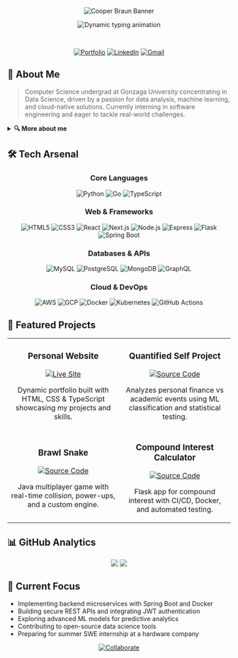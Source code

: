 <div align="center">

  <!-- Banner -->
  <img
    src="https://capsule-render.vercel.app/api?type=waving&color=%231ac2c4,%230071ad&height=250&section=header&text=Cooper%20Braun&fontSize=80&fontColor=ffffff&animation=fontAlignY=35"
    alt="Cooper Braun Banner"
  />

  <!-- Typing animation -->
  <img
    src="https://readme-typing-svg.demolab.com?font=JetBrains+Mono&size=24&duration=3000&pause=1000&color=FFFFFF&background=00000000&center=true&vCenter=true&multiline=true&lines=Computer+Science+Student;"
    alt="Dynamic typing animation"
  />

  <br/>

  <!-- Social badges -->
  [![Portfolio](https://img.shields.io/badge/Portfolio-1ac2c4?style=for-the-badge&logo=About.me&logoColor=white)](https://personal-website-six-alpha-83.vercel.app/)
  [![LinkedIn](https://img.shields.io/badge/LinkedIn-0077B5?style=for-the-badge&logo=linkedin&logoColor=white)](https://www.linkedin.com/in/cooper-braun-gu/)
  [![Gmail](https://img.shields.io/badge/Gmail-D14836?style=for-the-badge&logo=gmail&logoColor=white)](mailto:cooperjbraun13@gmail.com)

</div>

## 🚀 About Me
> Computer Science undergrad at Gonzaga University concentrating in Data Science, driven by a passion for data analysis, machine learning, and cloud-native solutions. Currently interning in software engineering and eager to tackle real-world challenges.

<details>
<summary><b>🔍 More about me</b></summary>
<br>
I have hands-on experience in backend development with Spring Boot, RESTful APIs, and containerized deployments. I love designing data pipelines, performing exploratory data analysis, and deploying scalable applications on AWS and GCP. In my free time, I experiment with game development in Java and build tooling projects to automate everyday tasks.
</details>

## 🛠️ Tech Arsenal

<div align="center">

### Core Languages
![Python](https://img.shields.io/badge/Python-3776AB?style=for-the-badge&logo=python&logoColor=white)
![Go](https://img.shields.io/badge/Go-00ADD8?style=for-the-badge&logo=go&logoColor=white)
![TypeScript](https://img.shields.io/badge/TypeScript-3178C6?style=for-the-badge&logo=typescript&logoColor=white)

### Web & Frameworks
![HTML5](https://img.shields.io/badge/HTML5-E34F26?style=for-the-badge&logo=html5&logoColor=white)
![CSS3](https://img.shields.io/badge/CSS3-1572B6?style=for-the-badge&logo=css3&logoColor=white)
![React](https://img.shields.io/badge/React-61DAFB?style=for-the-badge&logo=react&logoColor=black)
![Next.js](https://img.shields.io/badge/Next.js-000000?style=for-the-badge&logo=nextdotjs&logoColor=white)
![Node.js](https://img.shields.io/badge/Node.js-339933?style=for-the-badge&logo=nodedotjs&logoColor=white)
![Express](https://img.shields.io/badge/Express-000000?style=for-the-badge&logo=express&logoColor=white)
![Flask](https://img.shields.io/badge/Flask-000000?style=for-the-badge&logo=flask&logoColor=white)
![Spring Boot](https://img.shields.io/badge/Spring_Boot-6DB33F?style=for-the-badge&logo=springboot&logoColor=white)

### Databases & APIs
![MySQL](https://img.shields.io/badge/MySQL-4479A1?style=for-the-badge&logo=mysql&logoColor=white)
![PostgreSQL](https://img.shields.io/badge/PostgreSQL-316192?style=for-the-badge&logo=postgresql&logoColor=white)
![MongoDB](https://img.shields.io/badge/MongoDB-47A248?style=for-the-badge&logo=mongodb&logoColor=white)
![GraphQL](https://img.shields.io/badge/GraphQL-E10098?style=for-the-badge&logo=graphql&logoColor=white)

### Cloud & DevOps
![AWS](https://img.shields.io/badge/AWS-232F3E?style=for-the-badge&logo=amazonaws&logoColor=white)
![GCP](https://img.shields.io/badge/GCP-FEA800?style=for-the-badge&logo=googlecloud&logoColor=white)
![Docker](https://img.shields.io/badge/Docker-2496ED?style=for-the-badge&logo=docker&logoColor=white)
![Kubernetes](https://img.shields.io/badge/Kubernetes-326CE5?style=for-the-badge&logo=kubernetes&logoColor=white)
![GitHub Actions](https://img.shields.io/badge/GH_Actions-2088FF?style=for-the-badge&logo=githubactions&logoColor=white)

</div>

## 💼 Featured Projects

<div align="center">
<table>
  <tr>
    <td width="50%">
      <h3 align="center">Personal Website</h3>
      <p align="center">
        <a href="https://personal-website-six-alpha-83.vercel.app/" target="_blank">
          <img src="https://img.shields.io/badge/Live_Site-1ac2c4?style=for-the-badge&logo=safari&logoColor=white" alt="Live Site"/>
        </a>
      </p>
      <p align="center">
        Dynamic portfolio built with HTML, CSS &amp; TypeScript showcasing my projects and skills.
      </p>
    </td>
    <td width="50%">
      <h3 align="center">Quantified Self Project</h3>
      <p align="center">
        <a href="https://github.com/cooperbraun13/Bank-Data-Analysis" target="_blank">
          <img src="https://img.shields.io/badge/Source_Code-171515?style=for-the-badge&logo=github&logoColor=white" alt="Source Code"/>
        </a>
      </p>
      <p align="center">
        Analyzes personal finance vs academic events using ML classification and statistical testing.
      </p>
    </td>
  </tr>
  <tr>
    <td width="50%">
      <h3 align="center">Brawl Snake</h3>
      <p align="center">
        <a href="https://github.com/cooperbraun13/Brawl-Snake" target="_blank">
          <img src="https://img.shields.io/badge/Source_Code-171515?style=for-the-badge&logo=github&logoColor=white" alt="Source Code"/>
        </a>
      </p>
      <p align="center">
        Java multiplayer game with real-time collision, power-ups, and a custom engine.
      </p>
    </td>
    <td width="50%">
      <h3 align="center">Compound Interest Calculator</h3>
      <p align="center">
        <a href="https://github.com/cooperbraun13/Compound-Interest-Calculator" target="_blank">
          <img src="https://img.shields.io/badge/Source_Code-171515?style=for-the-badge&logo=github&logoColor=white" alt="Source Code"/>
        </a>
      </p>
      <p align="center">
        Flask app for compound interest with CI/CD, Docker, and automated testing.
      </p>
    </td>
  </tr>
</table>
</div>

## 📊 GitHub Analytics

<div align="center">
  <img src="https://github-readme-stats.vercel.app/api?username=cooperbraun13&show_icons=true&theme=transparent&hide_rank=true&text_color=FFFFFF&title_color=1ac2c4&icon_color=1ac2c4&hide_border=true" />
  <img src="http://github-readme-streak-stats.herokuapp.com?user=cooperbraun13&background=FFFFFF00&ring=1ac2c4&fire=1ac2c4&currStreakLabel=1ac2c4&theme=dark&hide_border=true" />
</div>

## 🔭 Current Focus

- Implementing backend microservices with Spring Boot and Docker  
- Building secure REST APIs and integrating JWT authentication  
- Exploring advanced ML models for predictive analytics  
- Contributing to open-source data science tools  
- Preparing for summer SWE internship at a hardware company  

<div align="center">
  <a href="https://github.com/cooperbraun13/cooperbraun13/issues/new?template=collaboration-request.md">
    <img src="https://img.shields.io/badge/Collaborate-1ac2c4?style=for-the-badge&logo=github&logoColor=white" alt="Collaborate"/>
  </a>
</div>
